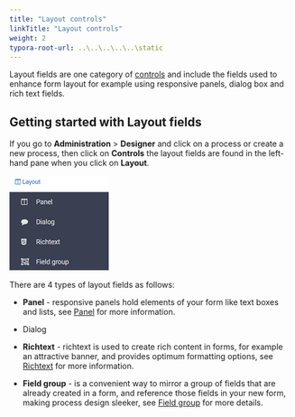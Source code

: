 ```yaml
---
title: "Layout controls"
linkTitle: "Layout controls"
weight: 2
typora-root-url: ..\..\..\..\..\static
---
```


Layout fields are one category of [controls](fields/Readme.md) and include the fields used to enhance form layout for example using responsive panels, dialog box and rich text fields. 



## Getting started with Layout fields ##

If you go to **Administration** > **Designer** and click on a process or create a new process, then click on **Controls** the layout fields are found in the left-hand pane when you click on **Layout**.

![Layout fields](/images/layouttypes.png)



There are 4 types of layout fields as follows:

- **Panel** - responsive panels hold elements of your form like text boxes and lists, see [Panel](panel.md) for more information.

- Dialog

- **Richtext** - richtext is used to create rich content in forms, for example an attractive banner, and provides optimum formatting options, see [Richtext](richtext.md) for more information.

- **Field group** - is a convenient way to mirror a group of fields that are already created in a form, and reference those fields in your new form, making process design sleeker, see [Field group](field_group.md) for more details.

  
